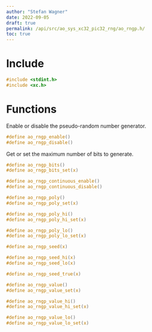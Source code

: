 ```yaml
---
author: "Stefan Wagner"
date: 2022-09-05
draft: true
permalink: /api/src/ao_sys_xc32_pic32_rng/ao_rngp.h/
toc: true
---
```


# Include

```c
#include <stdint.h>
#include <xc.h>
```

# Functions

Enable or disable the pseudo-random number generator.

```c
#define ao_rngp_enable()
#define ao_rngp_disable()
```

Get or set the maximum number of bits to generate.

```c
#define ao_rngp_bits()
#define ao_rngp_bits_set(x)
```

```c
#define ao_rngp_continuous_enable()
#define ao_rngp_continuous_disable()
```

```c
#define ao_rngp_poly()
#define ao_rngp_poly_set(x)
```

```c
#define ao_rngp_poly_hi()
#define ao_rngp_poly_hi_set(x)
```

```c
#define ao_rngp_poly_lo()
#define ao_rngp_poly_lo_set(x)
```

```c
#define ao_rngp_seed(x)
```

```c
#define ao_rngp_seed_hi(x)
#define ao_rngp_seed_lo(x)
```

```c
#define ao_rngp_seed_true(x)
```

```c
#define ao_rngp_value()
#define ao_rngp_value_set(x)
```

```c
#define ao_rngp_value_hi()
#define ao_rngp_value_hi_set(x)
```

```c
#define ao_rngp_value_lo()
#define ao_rngp_value_lo_set(x)
```
